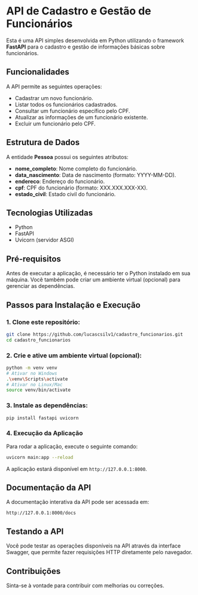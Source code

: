 # API de Cadastro e Gestão de Funcionários

Esta é uma API simples desenvolvida em Python utilizando o framework **FastAPI** para o cadastro e gestão de informações básicas sobre funcionários.

## Funcionalidades

A API permite as seguintes operações:

- Cadastrar um novo funcionário.
- Listar todos os funcionários cadastrados.
- Consultar um funcionário específico pelo CPF.
- Atualizar as informações de um funcionário existente.
- Excluir um funcionário pelo CPF.

## Estrutura de Dados

A entidade **Pessoa** possui os seguintes atributos:

- **nome_completo**: Nome completo do funcionário.
- **data_nascimento**: Data de nascimento (formato: YYYY-MM-DD).
- **endereco**: Endereço do funcionário.
- **cpf**: CPF do funcionário (formato: XXX.XXX.XXX-XX).
- **estado_civil**: Estado civil do funcionário.

## Tecnologias Utilizadas

- Python
- FastAPI
- Uvicorn (servidor ASGI)

## Pré-requisitos

Antes de executar a aplicação, é necessário ter o Python instalado em sua máquina. Você também pode criar um ambiente virtual (opcional) para gerenciar as dependências.

## Passos para Instalação e Execução

### 1. Clone este repositório:

```bash
git clone https://github.com/lucascsilv1/cadastro_funcionarios.git
cd cadastro_funcionarios
```

### 2. Crie e ative um ambiente virtual (opcional):

```bash
python -m venv venv
# Ativar no Windows
.\venv\Scripts\activate
# Ativar no Linux/Mac
source venv/bin/activate
```

### 3. Instale as dependências:

```bash
pip install fastapi uvicorn
```

### 4. Execução da Aplicação

Para rodar a aplicação, execute o seguinte comando:

```bash
uvicorn main:app --reload
```

A aplicação estará disponível em `http://127.0.0.1:8000`.

## Documentação da API

A documentação interativa da API pode ser acessada em:

```
http://127.0.0.1:8000/docs
```

## Testando a API

Você pode testar as operações disponíveis na API através da interface Swagger, que permite fazer requisições HTTP diretamente pelo navegador.

## Contribuições

Sinta-se à vontade para contribuir com melhorias ou correções. 



